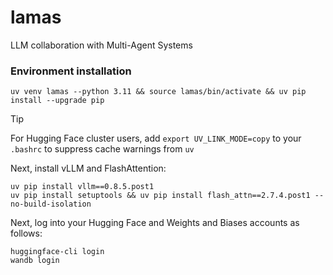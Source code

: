 # lamas
LLM collaboration with Multi-Agent Systems

### Environment installation

```shell
uv venv lamas --python 3.11 && source lamas/bin/activate && uv pip install --upgrade pip
```

> [!TIP]
> For Hugging Face cluster users, add `export UV_LINK_MODE=copy` to your `.bashrc` to suppress cache warnings from `uv`

Next, install vLLM and FlashAttention:

```shell
uv pip install vllm==0.8.5.post1
uv pip install setuptools && uv pip install flash_attn==2.7.4.post1 --no-build-isolation
```

Next, log into your Hugging Face and Weights and Biases accounts as follows:

```shell
huggingface-cli login
wandb login
```
